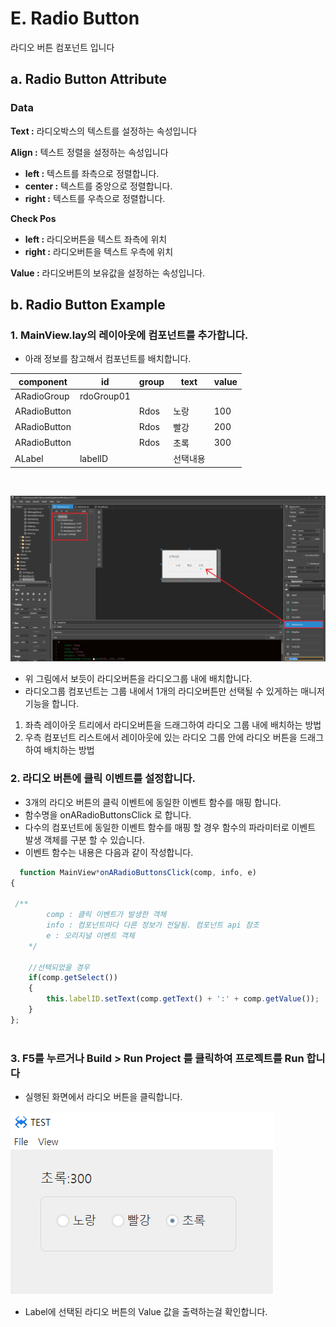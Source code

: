 
#  E. Radio Button
라디오 버튼 컴포넌트 입니다

## a. Radio Button Attribute

### **Data**<br>
**Text :** 라디오박스의 텍스트를 설정하는 속성입니다<br>

**Align  :** 텍스트 정렬을 설정하는 속성입니다
* **left  :** 텍스트를 좌측으로 정렬합니다.
* **center :**  텍스트를 중앙으로 정렬합니다.
* **right :**  텍스트를 우측으로 정렬합니다.

**Check Pos**
* **left :**  라디오버튼을 텍스트 좌측에 위치
* **right :**  라디오버튼을 텍스트 우측에 위치

**Value  :** 라디오버튼의 보유값을 설정하는 속성입니다.<br>

## b. Radio Button Example

### 1. MainView.lay의 레이아웃에 컴포넌트를 추가합니다.<br>

 * 아래 정보를 참고해서 컴포넌트를 배치합니다.  

| component|id|group|text|value|
| ---------|--|-----|----|-----|
| ARadioGroup   | rdoGroup01 |        |       |       |
| ARadioButton |             | Rdos | 노랑 | 100 | 
| ARadioButton |             | Rdos | 빨강 | 200 |
| ARadioButton |             | Rdos | 초록 | 300 |
| ALabel | labelID | |  선택내용 | | 
<br>

<img src="./img/radiobtn1.png"><br>

 * 위 그림에서 보듯이 라디오버튼을 라디오그룹 내에 배치합니다. <br>
* 라디오그룹 컴포넌트는 그룹 내에서 1개의 라디오버튼만 선택될 수 있게하는 매니저 기능을 합니다. 

1. 좌측 레이아웃 트리에서 라디오버튼을 드래그하여 라디오 그룹 내에 배치하는 방법
2. 우측 컴포넌트 리스트에서 레이아웃에 있는 라디오 그룹 안에 라디오 버튼을 드래그하여 배치하는 방법

### 2. 라디오 버튼에 클릭 이벤트를 설정합니다. 
  * 3개의 라디오 버튼의 클릭 이벤트에 동일한 이벤트 함수를 매핑 합니다. <br>
  * 함수명을 onARadioButtonsClick 로 합니다. <br>
  * 다수의 컴포넌트에 동일한 이벤트 함수를 매핑 할 경우 함수의 파라미터로 이벤트 발생 객체를 구분 할 수 있습니다. <br>
   * 이벤트 함수는 내용은 다음과 같이 작성합니다. <br>
   
```javascript
  function MainView*onARadioButtonsClick(comp, info, e)
{

 /** 
        comp : 클릭 이벤트가 발생한 객체 
        info : 컴포넌트마다 다른 정보가 전달됨. 컴포넌트 api 참조 
        e : 오리지널 이벤트 객체 
    */ 

    //선택되었을 경우 
    if(comp.getSelect()) 
    { 
        this.labelID.setText(comp.getText() + ':' + comp.getValue());     
    }     
};
  
```

### 3. F5를 누르거나 Build > Run Project 를 클릭하여 프로젝트를 Run 합니다

* 실행된 화면에서 라디오 버튼을 클릭합니다.<br>

<img src="./img/radiobtn2.png" ><br>

 * Label에 선택된 라디오 버튼의 Value 값을 출력하는걸 확인합니다.
